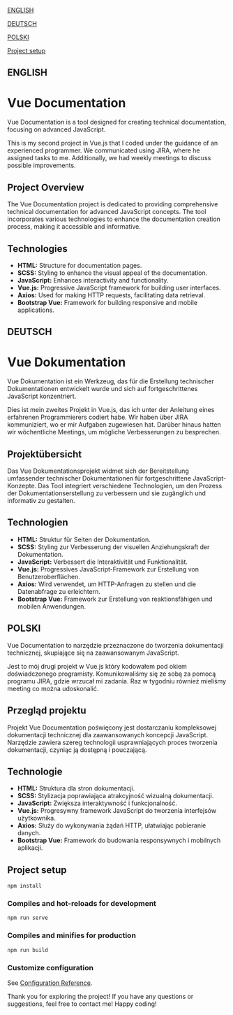 [ENGLISH](#english)

[DEUTSCH](#deutsch)

[POLSKI](#polski)

[Project setup](#project-setup)

## ENGLISH

# Vue Documentation

Vue Documentation is a tool designed for creating technical documentation, focusing on advanced JavaScript.

This is my second project in Vue.js that I coded under the guidance of an experienced programmer. We communicated using JIRA, where he assigned tasks to me. Additionally, we had weekly meetings to discuss possible improvements.

## Project Overview

The Vue Documentation project is dedicated to providing comprehensive technical documentation for advanced JavaScript concepts. The tool incorporates various technologies to enhance the documentation creation process, making it accessible and informative.

## Technologies

- **HTML:** Structure for documentation pages.
- **SCSS:** Styling to enhance the visual appeal of the documentation.
- **JavaScript:** Enhances interactivity and functionality.
- **Vue.js:** Progressive JavaScript framework for building user interfaces.
- **Axios:** Used for making HTTP requests, facilitating data retrieval.
- **Bootstrap Vue:** Framework for building responsive and mobile applications.

## DEUTSCH

# Vue Dokumentation

Vue Dokumentation ist ein Werkzeug, das für die Erstellung technischer Dokumentationen entwickelt wurde und sich auf fortgeschrittenes JavaScript konzentriert.

Dies ist mein zweites Projekt in Vue.js, das ich unter der Anleitung eines erfahrenen Programmierers codiert habe. Wir haben über JIRA kommuniziert, wo er mir Aufgaben zugewiesen hat. Darüber hinaus hatten wir wöchentliche Meetings, um mögliche Verbesserungen zu besprechen.

## Projektübersicht

Das Vue Dokumentationsprojekt widmet sich der Bereitstellung umfassender technischer Dokumentationen für fortgeschrittene JavaScript-Konzepte. Das Tool integriert verschiedene Technologien, um den Prozess der Dokumentationserstellung zu verbessern und sie zugänglich und informativ zu gestalten.

## Technologien

- **HTML:** Struktur für Seiten der Dokumentation.
- **SCSS:** Styling zur Verbesserung der visuellen Anziehungskraft der Dokumentation.
- **JavaScript:** Verbessert die Interaktivität und Funktionalität.
- **Vue.js:** Progressives JavaScript-Framework zur Erstellung von Benutzeroberflächen.
- **Axios:** Wird verwendet, um HTTP-Anfragen zu stellen und die Datenabfrage zu erleichtern.
- **Bootstrap Vue:** Framework zur Erstellung von reaktionsfähigen und mobilen Anwendungen.

## POLSKI

Vue Documentation to narzędzie przeznaczone do tworzenia dokumentacji technicznej, skupiające się na zaawansowanym JavaScript.

 Jest to mój drugi projekt w Vue.js który kodowałem pod okiem doświadczonego programisty. Komunikowaliśmy się ze sobą za pomocą programu JIRA, gdzie wrzucał mi zadania. Raz w tygodniu również mieliśmy meeting co można udoskonalić.

 ## Przegląd projektu

 Projekt Vue Documentation poświęcony jest dostarczaniu kompleksowej dokumentacji technicznej dla zaawansowanych koncepcji JavaScript. Narzędzie zawiera szereg technologii usprawniających proces tworzenia dokumentacji, czyniąc ją dostępną i pouczającą.

 ## Technologie

 - **HTML:** Struktura dla stron dokumentacji.
 - **SCSS:** Stylizacja poprawiająca atrakcyjność wizualną dokumentacji.
 - **JavaScript:** Zwiększa interaktywność i funkcjonalność.
 - **Vue.js:** Progresywny framework JavaScript do tworzenia interfejsów użytkownika.
 - **Axios:** Służy do wykonywania żądań HTTP, ułatwiając pobieranie danych.
 - **Bootstrap Vue:** Framework do budowania responsywnych i mobilnych aplikacji.

## Project setup
```
npm install
```

### Compiles and hot-reloads for development
```
npm run serve
```

### Compiles and minifies for production
```
npm run build
```


### Customize configuration
See [Configuration Reference](https://cli.vuejs.org/config/).

Thank you for exploring the project! If you have any questions or suggestions, feel free to contact me! Happy coding!
